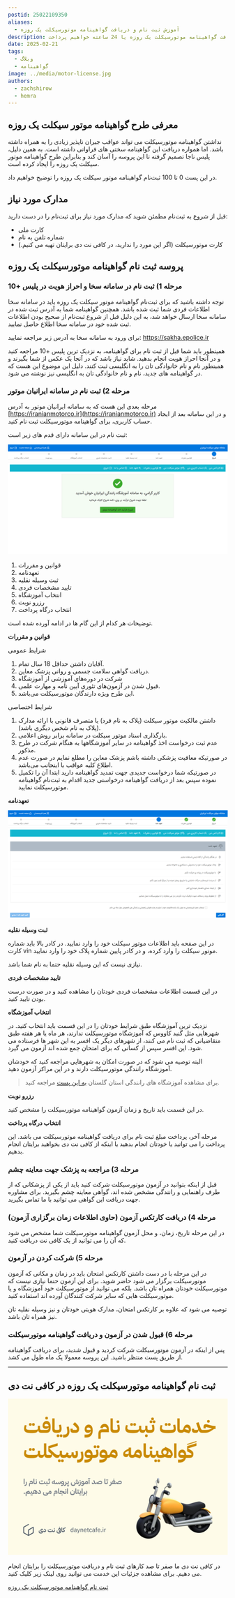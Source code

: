 ```yaml
---
postid: 25022109350
aliases:
  - آموزش ثبت نام و دریافت گواهینامه موتورسیکلت یک روزه
description: در این پست به جزئیات کامل نحوه دریافت گواهینامه موتورسیکلت یک روزه یا 24 ساعته خواهیم پرداخت.
date: 2025-02-21
tags:
  - وبلاگ
  - گواهینامه
image: ../media/motor-license.jpg
authors:
  - zachshirow
  - hemra
---
```

## معرفی طرح گواهینامه موتور سیکلت یک روزه

نداشتن گواهینامه موتورسیکلت می تواند عواقب جبران ناپذیر زیادی را به همراه داشته باشد. اما همواره دریافت این گواهینامه سختی های فراوانی داشته است. به همین دلیل، پلیس ناجا تصمیم گرفته تا این پروسه را آسان کند و بنابراین طرح گواهینامه موتور سیکلت یک روزه را ایجاد کرده است. 

در این پست 0 تا 100 ثبت‌نام گواهینامه موتور سیکلت یک روزه را توضیح خواهیم داد.
## مدارک مورد نیاز

قبل از شروع به ثبت‌نام مطمئن شوید که مدارک مورد نیاز برای ثبت‌نام را در دست دارید:

- کارت ملی
- شماره تلفن به نام
- کارت موتورسیکلت (اگر این مورد را ندارید، در کافی نت دی برایتان تهیه می کنیم.)

## پروسه ثبت نام گواهینامه موتورسیکلت یک روزه
### مرحله 1) ثبت نام در سامانه سخا و احراز هویت در پلیس +10

توجه داشته باشید که برای ثبت‌نام گواهینامه موتور سیکلت یک روزه باید در سامانه سخا اطلاعات فردی شما ثبت شده باشد. همچنین گواهینامه شما به آدرس ثبت شده در سامانه سخا ارسال خواهد شد، به این دلیل قبل از شروع ثبت‌نام از صحیح بودن اطلاعات ثبت شده خود در سامانه سخا اطلاع حاصل نمایید.

برای ورود به سامانه سخا به آدرس زیر مراجعه نمایید:
https://sakha.epolice.ir

همینطور باید شما قبل از ثبت نام برای گواهینامه، به نزدیک ترین پلیس +10 مراجعه کنید و در آنجا احراز هویت انجام بدهید. شاید نیاز باشد که در آنجا یک عکس از شما بگیرند و همینطور نام و نام خانوادگی تان را به انگلیسی ثبت کنند. دلیل این موضوع این هست که در گواهینامه های جدید، نام و نام خانوادگی تان به انگلیسی نیز نوشته می شود. 

### مرحله 2) ثبت نام در سامانه ایرانیان موتور

مرحله بعدی این هست که به سامانه ایرانیان موتور به آدرس [https://iranianmotorco.ir](https://iranianmotorco.ir) و در این سامانه بعد از ایجاد حساب کاربری، برای گواهینامه موتورسیکلت ثبت نام کنید. 

ثبت نام در این سامانه دارای قدم های زیر است: 

![](../media/Screenshot%202025-01-22%20133044.png)

1. قوانین و مقررات
2. تعهدنامه
3. ثبت وسیله نقلیه
4. تایید مشخصات فردی
5. انتخاب آموزشگاه
6. رزرو نوبت
7. انتخاب درگاه پرداخت

توضیحات هر کدام از این گام ها در ادامه آورده شده است. 

**قوانین و مقررات**

شرایط عمومی

1. آقایان داشتن حداقل 18 سال تمام.
2. دریافت گواهی سلامت جسمی و روانی پزشک معاین.
3. شرکت در دوره‌های آموزشی از آموزشگاه
4. قبول شدن در آزمون‌های تئوری آیین نامه و مهارت علمی.
5. این طرح ویژه دارندگان موتورسیکلت می‌باشد.
   
شرايط اختصاصی

1. داشتن مالکیت موتور سیکلت (پلاک به نام فرد) یا متصرف قانونی با ارائه مدارک (پلاک به نام شخص دیگری باشد).
2. بارگذاری اسناد موتور سیکلت در سامانه برابر روش اعلامی.
3. عدم ثبت درخواست اخذ گواهینامه در سایر آموزشگاهها به هنگام شرکت در طرح مذکور.
4. در صورتیکه معافیت پزشکی داشته باشم پزشک معاین را مطلع نمایم در صورت عدم اطلاع کلیه عواقب با اینجانب می‌باشد.
5. در صورتیکه شما درخواست جدیدی جهت تمدید گواهینامه دارید ابتدا آن‌ را تکمیل نموده سپس بعد از دریافت  گواهینامه درخواستی جدید اقدام به ثبت‌نام گواهینامه موتورسیکلت نمایید.

**تعهدنامه**

![](../media/Screenshot%202025-01-22%20135044.png)

**ثبت وسیله نقلیه**

در این صفحه باید اطلاعات موتور سیکلت خود را وارد نمایید. در کادر بالا باید شماره کارت vin موتور سیکلت را وارد کرده، و در کادر پایین شماره پلاک خود را وارد نمایید. 

نیازی نیست که این وسیله نقلیه حتما به نام شما باشد.

**تایید مشخصات فردی**

در این قسمت اطلاعات مشخصات فردی خودتان را مشاهده کنید و در صورت درست بودن تایید کنید.

**انتخاب آموزشگاه**

نزدیک ترین آموزشگاه طبق شرایط خودتان را در این قسمت باید انتخاب کنید. در شهرهایی مثل گنبد کاووس که آموزشگاه موتورسیکلت ندارند، هر ماه یا هر هفته طبق متقاضیانی که ثبت نام می کنند، از شهرهای دیگر یک افسر به این شهر ها فرستاده می شود. این افسر سپس از کسانی که برای امتحان جمع شده اند آزمون می گیرد. 

البته توصیه می شود که در صورت امکان به شهرهایی مراجعه کنید که خودشان آموزشگاه رانندگی موتورسیکلت دارند و در این مراکز آزمون دهید. 

> برای مشاهده آموزشگاه های رانندگی استان گلستان [به این پست](golestan-driving-schools.md) مراجعه کنید. 

**رزرو نوبت**

در این قسمت باید تاریخ و زمان آزمون گواهینامه موتورسیکلت را مشخص کنید. 

**انتخاب درگاه پرداخت**

مرحله آخر، پرداخت مبلغ ثبت نام برای دریافت گواهینامه موتورسیکلت می باشد. این پرداخت را می توانید یا خودتان انجام بدهید یا اینکه از کافی نت دی بخواهید برایتان انجام بدهیم. 

### مرحله 3) مراجعه به پزشک جهت معاینه چشم

قبل از اینکه بتوانید در آزمون موتورسیکلت شرکت کنید باید از یکی از پزشکانی که از طرف راهنمایی و رانندگی مشخص شده اند، گواهی معاینه چشم بگیرید. برای مشاوره جهت دریافت این گواهی می توانید با ما تماس بگیرید. 

### مرحله 4) دریافت کارتکس آزمون (حاوی اطلاعات زمان برگزاری آزمون)

در این مرحله تاریخ، زمان، و محل آزمون گواهینامه موتورسیکلت شما مشخص می شود که آن را می توانید از یک کافی نت دریافت کنید. 

### مرحله 5) شرکت کردن در آزمون

در این مرحله با در دست داشتن کارتکس امتحان باید در زمان و مکانی که آزمون موتورسیکلت برگزار می شود حاضر شوید. برای این آزمون حتما نیازی نیست که موتورسیکلت خودتان همراه تان باشد. بلکه می توانید از موتورسیکلت خود آموزشگاه و یا موتورسیکلت هایی که سایر شرکت کنندگان آورده اند استفاده کنید. 

توصیه می شود که علاوه بر کارتکس امتحان، مدارک هویتی خودتان و نیز وسیله نقلیه تان نیز همراه تان باشد. 

### مرحله 6) قبول شدن در آزمون و دریافت گواهینامه موتورسیکلت

پس از اینکه در آزمون موتورسیکلت شرکت کردید و قبول شدید، برای دریافت گواهینامه از طریق پست منتظر باشید. این پروسه معمولا یک ماه طول می کشد. 

---

## ثبت نام گواهینامه موتورسیکلت یک روزه در کافی نت دی

![motor-license-signup](../media/motor-license-signup.jpg)

در کافی نت دی ما صفر تا صد کارهای ثبت نام و دریافت موتورسیکلت را برایتان انجام می دهیم. برای مشاهده جزئیات این خدمت می توانید روی لینک زیر کلیک کنید. 

[ثبت نام گواهینامه موتورسیکلت یک روزه](../services/motor-license-signup.md)

